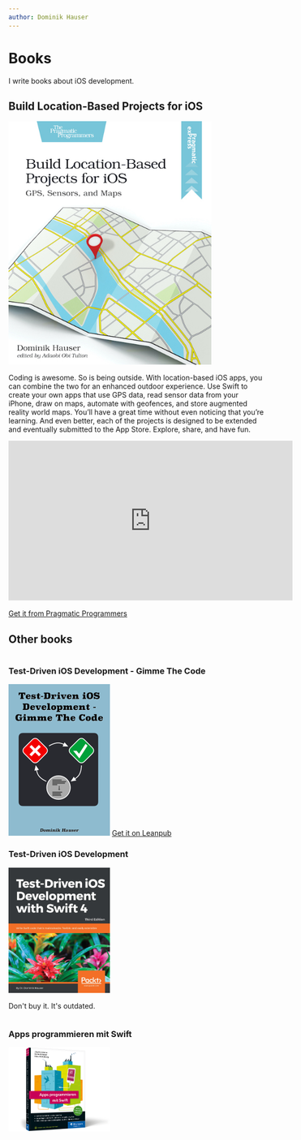 ```yaml
---
author: Dominik Hauser
---
```


# Books

I write books about iOS development.

## Build Location-Based Projects for iOS

<img src="../../general/build_location_based_projects.jpg" width="400"/>

Coding is awesome. So is being outside. With location-based iOS apps, you can combine the two for an enhanced outdoor experience. Use Swift to create your own apps that use GPS data, read sensor data from your iPhone, draw on maps, automate with geofences, and store augmented reality world maps. You’ll have a great time without even noticing that you’re learning. And even better, each of the projects is designed to be extended and eventually submitted to the App Store. Explore, share, and have fun.

<iframe width="560" height="315" src="https://www.youtube.com/embed/f0R7njb4l-Q" frameborder="0" allow="accelerometer; autoplay; encrypted-media; gyroscope; picture-in-picture" allowfullscreen></iframe>

[Get it from Pragmatic Programmers](https://pragprog.com/titles/dhios/)

## Other books

<div class="row">
  <div class="column">
    <h3>Test-Driven iOS Development - Gimme The Code</h3>
    <img src="../../general/tdd_gimme.png" width="200"/>
    <a href="https://leanpub.com/tdd_ios_gimme_the_code">Get it on Leanpub</a>
  </div>
  
  <div class="column">
    <h3>Test-Driven iOS Development</h3>
    <img src="../../general/tdd.png" width="200"/>
    <p>Don't buy it. It's outdated.</p>
  </div>
  
  <div class="column">
    <h3>Apps programmieren mit Swift</h3>
    <img src="../../general/app_programmieren_mit_swift.png" width="200"/>
  </div>
</div>

